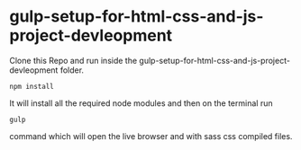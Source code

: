 # gulp-setup-for-html-css-and-js-project-devleopment

Clone this Repo and run inside the gulp-setup-for-html-css-and-js-project-devleopment folder.

`npm install`

It will install all the required node modules and then on the terminal run

`gulp`

command which will open the live browser and with sass css compiled files.
